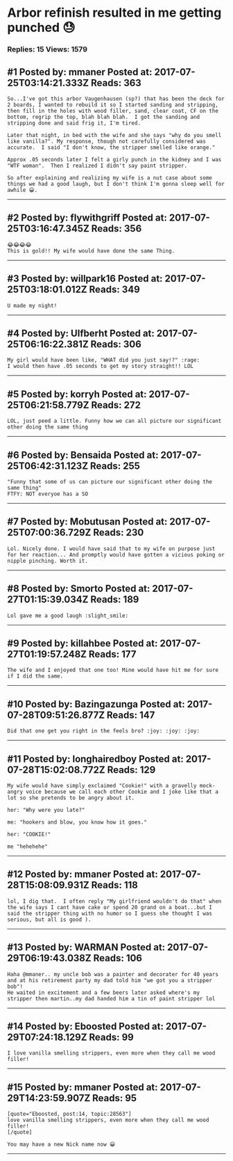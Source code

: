 # Arbor refinish resulted in me getting punched :sweat:

### Replies: 15 Views: 1579

## \#1 Posted by: mmaner Posted at: 2017-07-25T03:14:21.333Z Reads: 363

```
So...I've got this arbor Vaugenhausen (sp?) that has been the deck for 2 boards, I wanted to rebuild it so I started sanding and stripping, then fill in the holes with wood filler, sand, clear coat, CF on the bottom, regrip the top, blah blah blah.  I got the sanding and stripping done and said frig it, I'm tired.  

Later that night, in bed with the wife and she says "why do you smell like vanilla?". My response, though not carefully considered was accurate.  I said "I don't know, the stripper smelled like orange."

Approx .05 seconds later I felt a girly punch in the kidney and I was "WTF woman".  Then I realized I didn't say paint stripper.  

So after explaining and realizing my wife is a nut case about some things we had a good laugh, but I don't think I'm gonna sleep well for awhile 😀.
```

---
## \#2 Posted by: flywithgriff Posted at: 2017-07-25T03:16:47.345Z Reads: 356

```
😂😂😂😂
This is gold!! My wife would have done the same Thing.
```

---
## \#3 Posted by: willpark16 Posted at: 2017-07-25T03:18:01.012Z Reads: 349

```
U made my night!
```

---
## \#4 Posted by: Ulfberht Posted at: 2017-07-25T06:16:22.381Z Reads: 306

```
My girl would have been like, "WHAT did you just say!?" :rage: 
I would then have .05 seconds to get my story straight!! LOL
```

---
## \#5 Posted by: korryh Posted at: 2017-07-25T06:21:58.779Z Reads: 272

```
LOL, just peed a little. Funny how we can all picture our significant other doing the same thing
```

---
## \#6 Posted by: Bensaida Posted at: 2017-07-25T06:42:31.123Z Reads: 255

```
"Funny that some of us can picture our significant other doing the same thing" 
FTFY: NOT everyoe has a SO
```

---
## \#7 Posted by: Mobutusan Posted at: 2017-07-25T07:00:36.729Z Reads: 230

```
Lol. Nicely done. I would have said that to my wife on purpose just for her reaction... And promptly would have gotten a vicious poking or nipple pinching. Worth it.
```

---
## \#8 Posted by: Smorto Posted at: 2017-07-27T01:15:39.034Z Reads: 189

```
Lol gave me a good laugh :slight_smile:
```

---
## \#9 Posted by: killahbee Posted at: 2017-07-27T01:19:57.248Z Reads: 177

```
The wife and I enjoyed that one too! Mine would have hit me for sure if I did the same.
```

---
## \#10 Posted by: Bazingazunga Posted at: 2017-07-28T09:51:26.877Z Reads: 147

```
Did that one get you right in the feels bro? :joy: :joy: :joy:
```

---
## \#11 Posted by: longhairedboy Posted at: 2017-07-28T15:02:08.772Z Reads: 129

```
My wife would have simply exclaimed "Cookie!" with a gravelly mock-angry voice because we call each other Cookie and I joke like that a lot so she pretends to be angry about it. 

her: "Why were you late?" 

me: "hookers and blow, you know how it goes."

her: "COOKIE!"

me "hehehehe"
```

---
## \#12 Posted by: mmaner Posted at: 2017-07-28T15:08:09.931Z Reads: 118

```
lol, I dig that.  I often reply "My girlfriend wouldn't do that" when the wife says I cant have cake or spend 20 grand on a boat...but I said the stripper thing with no humor so I guess she thought I was serious, but all is good ).
```

---
## \#13 Posted by: WARMAN Posted at: 2017-07-29T06:19:43.038Z Reads: 106

```
Haha @mmaner.. my uncle bob was a painter and decorater for 40 years and at his retirement party my dad told him "we got you a stripper bob"! 
He waited in excitement and a few beers later asked where's my stripper then martin..my dad handed him a tin of paint stripper lol
```

---
## \#14 Posted by: Eboosted Posted at: 2017-07-29T07:24:18.129Z Reads: 99

```
I love vanilla smelling strippers, even more when they call me wood filler!
```

---
## \#15 Posted by: mmaner Posted at: 2017-07-29T14:23:59.907Z Reads: 95

```
[quote="Eboosted, post:14, topic:28563"]
love vanilla smelling strippers, even more when they call me wood filler!
[/quote]

You may have a new Nick name now 😀
```

---
